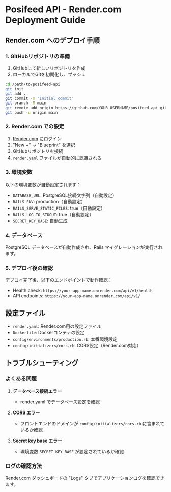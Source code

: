 # Posifeed API - Render.com Deployment Guide

## Render.com へのデプロイ手順

### 1. GitHubリポジトリの準備

1. GitHubにて新しいリポジトリを作成
2. ローカルでGitを初期化し、プッシュ

```bash
cd /path/to/posifeed-api
git init
git add .
git commit -m "Initial commit"
git branch -M main
git remote add origin https://github.com/YOUR_USERNAME/posifeed-api.git
git push -u origin main
```

### 2. Render.com での設定

1. [Render.com](https://render.com) にログイン
2. "New +" → "Blueprint" を選択
3. GitHubリポジトリを接続
4. `render.yaml` ファイルが自動的に認識される

### 3. 環境変数

以下の環境変数が自動設定されます：
- `DATABASE_URL`: PostgreSQL接続文字列（自動設定）
- `RAILS_ENV`: production（自動設定）
- `RAILS_SERVE_STATIC_FILES`: true（自動設定）
- `RAILS_LOG_TO_STDOUT`: true（自動設定）
- `SECRET_KEY_BASE`: 自動生成

### 4. データベース

PostgreSQL データベースが自動作成され、Rails マイグレーションが実行されます。

### 5. デプロイ後の確認

デプロイ完了後、以下のエンドポイントで動作確認：

- Health check: `https://your-app-name.onrender.com/api/v1/health`
- API endpoints: `https://your-app-name.onrender.com/api/v1/`

## 設定ファイル

- `render.yaml`: Render.com用の設定ファイル
- `Dockerfile`: Dockerコンテナの設定
- `config/environments/production.rb`: 本番環境設定
- `config/initializers/cors.rb`: CORS設定（Render.com対応）

## トラブルシューティング

### よくある問題

1. **データベース接続エラー**
   - render.yaml でデータベース設定を確認

2. **CORS エラー**
   - フロントエンドのドメインが `config/initializers/cors.rb` に含まれているか確認

3. **Secret key base エラー**
   - 環境変数 `SECRET_KEY_BASE` が設定されているか確認

### ログの確認方法

Render.com ダッシュボードの "Logs" タブでアプリケーションログを確認できます。